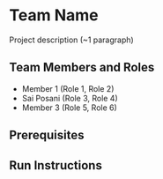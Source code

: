 # Team Name

Project description (~1 paragraph)

## Team Members and Roles

* Member 1 (Role 1, Role 2)
*  Sai Posani (Role 3, Role 4)
* Member 3 (Role 5, Role 6)

## Prerequisites

## Run Instructions

